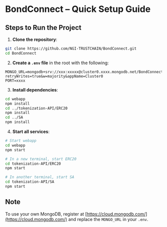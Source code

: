 # BondConnect – Quick Setup Guide

## Steps to Run the Project

1. **Clone the repository**:
```bash
git clone https://github.com/NGI-TRUSTCHAIN/BondConnect.git
cd BondConnect
```

2. **Create a `.env` file** in the root with the following:
```
MONGO_URL=mongodb+srv://xxx:xxxxx@cluster0.xxxx.mongodb.net/BondConnect?retryWrites=true&w=majority&appName=Cluster0
PORT=xxxx
```

3. **Install dependencies**:
```bash
cd webapp
npm install
cd ../tokenization-API/ERC20
npm install
cd ../SA
npm install
```

4. **Start all services**:
```bash
# Start webapp
cd webapp
npm start

# In a new terminal, start ERC20
cd tokenization-API/ERC20
npm start

# In another terminal, start SA
cd tokenization-API/SA
npm start
```

## Note

To use your own MongoDB, register at [https://cloud.mongodb.com/](https://cloud.mongodb.com/) and replace the `MONGO_URL` in your `.env`.
